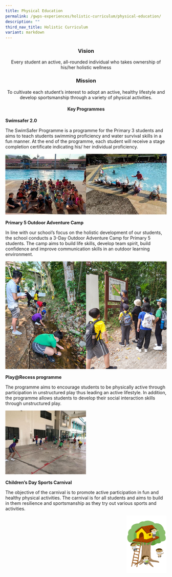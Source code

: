 ```yaml
---
title: Physical Education
permalink: /gwps-experiences/holistic-curriculum/physical-education/
description: ""
third_nav_title: Holistic Curriculum
variant: markdown
---
```

<h3><strong><center>Vision</center></strong></h3>

<center>Every student an active, all-rounded individual who takes ownership of his/her holistic wellness</center>

<h3><strong><center>Mission</center></strong></h3>

<center>To cultivate each student’s interest to adopt an active, healthy lifestyle and develop sportsmanship through a variety of physical activities.</center>

<h4><strong><center>Key Programmes</center></strong></h4>

**Swimsafer 2.0**  

The SwimSafer Programme is a programme for the Primary 3 students and aims to teach students swimming proficiency and water survival skills in a fun manner. At the end of the programme, each student will receive a stage completion certificate indicating his/ her individual proficiency.

<img src="/images/image01.jpeg" style="width:50%"><img src="/images/image03.jpeg" style="width:50%">
		 
**Primary 5 Outdoor Adventure Camp&nbsp;**

In line with our school’s focus on the holistic development of our students, the school conducts a 3-Day Outdoor Adventure Camp for Primary 5 students. The camp aims to build life skills, develop team spirit, build confidence and improve communication skills in an outdoor learning environment.

<img src="/images/image5.jpeg" style="width:50%;float:left"><img src="/images/image007.jpeg" style="width:50%">
		 
**Play@Recess programme**

The programme aims to encourage students to be physically active through participation in unstructured play thus leading an active lifestyle. In addition, the programme allows students to develop their social interaction skills through unstructured play.

<img src="/images/image09.jpeg" style="width:50%">
		 
**Children’s Day Sports Carnival**  

The objective of the carnival is to promote active participation in fun and healthy physical activities. The carnival is for all students and aims to build in them resilience and sportsmanship as they try out various sports and activities.

<img src="/images/Small%20logo/gwps%20children%20(4).png" style="width:25%;float:right">